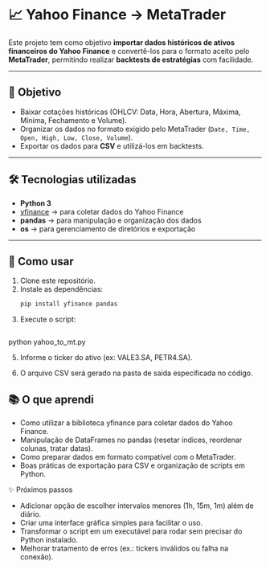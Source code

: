 # 📈 Yahoo Finance → MetaTrader

Este projeto tem como objetivo **importar dados históricos de ativos financeiros do Yahoo Finance** e convertê-los para o formato aceito pelo **MetaTrader**, permitindo realizar **backtests de estratégias** com facilidade.  

---

## 🎯 Objetivo
- Baixar cotações históricas (OHLCV: Data, Hora, Abertura, Máxima, Mínima, Fechamento e Volume).  
- Organizar os dados no formato exigido pelo MetaTrader (`Date, Time, Open, High, Low, Close, Volume`).  
- Exportar os dados para **CSV** e utilizá-los em backtests.  

---

## 🛠️ Tecnologias utilizadas
- **Python 3**  
- [yfinance](https://pypi.org/project/yfinance/) → para coletar dados do Yahoo Finance  
- **pandas** → para manipulação e organização dos dados  
- **os** → para gerenciamento de diretórios e exportação  

---

## 🚀 Como usar
1. Clone este repositório.  
2. Instale as dependências:
   ```bash
   pip install yfinance pandas
3. Execute o script:
   ```bash
  python yahoo_to_mt.py


5. Informe o ticker do ativo (ex: VALE3.SA, PETR4.SA).

6. O arquivo CSV será gerado na pasta de saída especificada no código.

## 📚 O que aprendi

- Como utilizar a biblioteca yfinance para coletar dados do Yahoo Finance.
- Manipulação de DataFrames no pandas (resetar índices, reordenar colunas, tratar datas).
- Como preparar dados em formato compatível com o MetaTrader.
- Boas práticas de exportação para CSV e organização de scripts em Python.

✨ Próximos passos

- Adicionar opção de escolher intervalos menores (1h, 15m, 1m) além de diário.
- Criar uma interface gráfica simples para facilitar o uso.
- Transformar o script em um executável para rodar sem precisar do Python instalado.
- Melhorar tratamento de erros (ex.: tickers inválidos ou falha na conexão).
